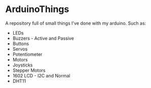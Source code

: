 # ArduinoThings

A repository full of small things I've done with my arduino. Such as:
- LEDs
- Buzzers - Active and Passive
- Buttons
- Servos
- Potentiometer
- Motors
- Joysticks
- Stepper Motors
- 1602 LCD - I2C and Normal
- DHT11
